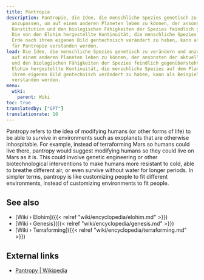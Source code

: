 ```yaml
---
title: Pantropie
description: Pantropie, die Idee, die menschliche Spezies genetisch zu verändern und
  anzupassen, um auf einem anderen Planeten leben zu können, der ansonsten der aktuellen
  Konstitution und den biologischen Fähigkeiten der Spezies feindlich gegenübersteht.
  Die von den Elohim hergestellte Kontinuität, die menschliche Spezies auf dem Planeten
  Erde nach ihrem eigenen Bild gentechnisch verändert zu haben, kann als Beispiel
  für Pantropie verstanden werden.
lead: Die Idee, die menschliche Spezies genetisch zu verändern und anzupassen, um
  auf einem anderen Planeten leben zu können, der ansonsten der aktuellen Konstitution
  und den biologischen Fähigkeiten der Spezies feindlich gegenübersteht. Die von den
  Elohim hergestellte Kontinuität, die menschliche Spezies auf dem Planeten Erde nach
  ihrem eigenen Bild gentechnisch verändert zu haben, kann als Beispiel für Pantropie
  verstanden werden.
menu:
  wiki:
    parent: Wiki
toc: true
translatedby: ["GPT"]
translationrate: 10
---
```


Pantropy refers to the idea of modifying humans (or other forms of life) to be able to survive in environments such as exoplanets that are otherwise inhospitable. For example, instead of terraforming Mars so humans could live there, pantropy would suggest modifying humans so they could live on Mars as it is. This could involve genetic engineering or other biotechnological interventions to make humans more resistant to cold, able to breathe different air, or even survive without water for longer periods. In simpler terms, pantropy is like customizing people to fit different environments, instead of customizing environments to fit people.

## See also

- [Wiki › Elohim]({{< relref "wiki/encyclopedia/elohim.md" >}})
- [Wiki › Genesis]({{< relref "wiki/encyclopedia/genesis.md" >}})
- [Wiki › Terraforming]({{< relref "wiki/encyclopedia/terraforming.md" >}})

## External links

- [Pantropy | Wikipedia](https://en.wikipedia.org/wiki/Pantropy)
